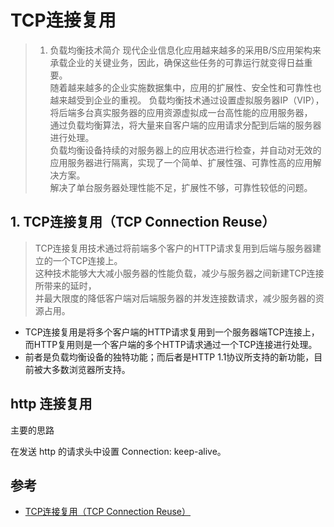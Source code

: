 # TCP连接复用

>1. 负载均衡技术简介
现代企业信息化应用越来越多的采用B/S应用架构来承载企业的关键业务，因此，确保这些任务的可靠运行就变得日益重要。  
随着越来越多的企业实施数据集中，应用的扩展性、安全性和可靠性也越来越受到企业的重视。
负载均衡技术通过设置虚拟服务器IP（VIP），将后端多台真实服务器的应用资源虚拟成一台高性能的应用服务器，  
通过负载均衡算法，将大量来自客户端的应用请求分配到后端的服务器进行处理。  
负载均衡设备持续的对服务器上的应用状态进行检查，并自动对无效的应用服务器进行隔离，实现了一个简单、扩展性强、可靠性高的应用解决方案。  
解决了单台服务器处理性能不足，扩展性不够，可靠性较低的问题。

## 1. TCP连接复用（TCP Connection Reuse）
>TCP连接复用技术通过将前端多个客户的HTTP请求复用到后端与服务器建立的一个TCP连接上。    
这种技术能够大大减小服务器的性能负载，减少与服务器之间新建TCP连接所带来的延时，    
并最大限度的降低客户端对后端服务器的并发连接数请求，减少服务器的资源占用。  


- TCP连接复用是将多个客户端的HTTP请求复用到一个服务器端TCP连接上，而HTTP复用则是一个客户端的多个HTTP请求通过一个TCP连接进行处理。  
- 前者是负载均衡设备的独特功能；而后者是HTTP 1.1协议所支持的新功能，目前被大多数浏览器所支持。



## http 连接复用

主要的思路

在发送 http 的请求头中设置 Connection: keep-alive。



## 参考
- [TCP连接复用（TCP Connection Reuse）](http://blog.51cto.com/gaibianziji/1211940)
